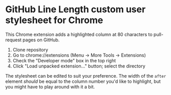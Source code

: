 # GitHub Line Length custom user stylesheet for Chrome

This Chrome extension adds a highlighted column at 80 characters
to pull-request pages on GitHub.

1. Clone repository
2. Go to chrome://extensions (Menu -> More Tools -> Extensions)
3. Check the "Developer mode" box in the top right
4. Click "Load unpacked extension..." button; select the directory

The stylesheet can be edited to suit your preference. The width of the
`after` element *should* be equal to the column number you'd like to
highlight, but you might have to play around with it a bit.
